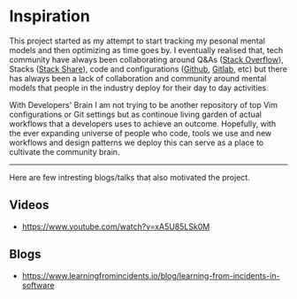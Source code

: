 # Inspiration

This project started as my attempt to start tracking my pesonal mental models
and then optimizing as time goes by. I eventually realised that,
tech community have always been collaborating around Q&As ([Stack
Overflow](www.stackoverflow.com)), Stacks ([Stack Share](www.stackshare.io)),
code and configurations ([Github](www.github.com), [Gitlab](www.gitlab.com),
etc) but there has always been a lack of collaboration and community around
mental models that people in the industry deploy for their day to day activities.

With Developers' Brain I am not trying to be another repository of top Vim
configurations or Git settings but as continoue living garden of actual
workflows that a developers uses to achieve an outcome. Hopefully, with the ever
expanding universe of people who code, tools we use and new workflows and design
patterns we deploy this can serve as a place to cultivate the community brain.

---

Here are few intresting blogs/talks that also motivated the project.

## Videos

- https://www.youtube.com/watch?v=xA5U85LSk0M

## Blogs

- https://www.learningfromincidents.io/blog/learning-from-incidents-in-software
